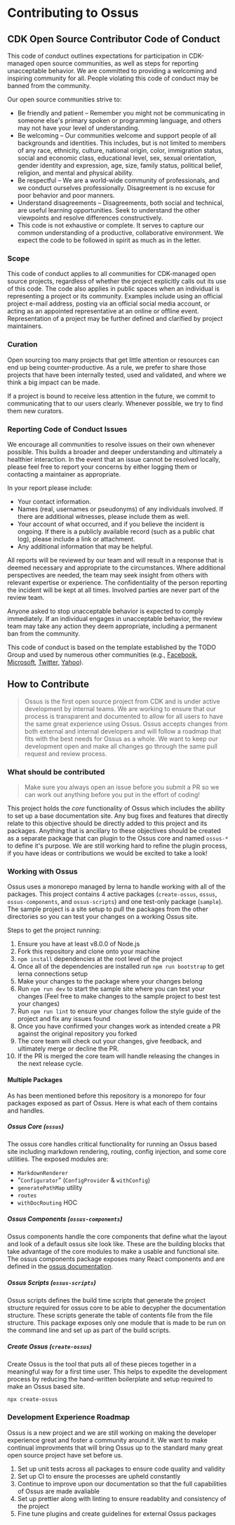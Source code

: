 # Contributing to Ossus

## CDK Open Source Contributor Code of Conduct

This code of conduct outlines expectations for participation in CDK-managed open source communities, as well as steps for reporting unacceptable behavior. We are committed to providing a welcoming and inspiring community for all. People violating this code of conduct may be banned from the community.

Our open source communities strive to:

- Be friendly and patient – Remember you might not be communicating in someone else's primary spoken or programming language, and others may not have your level of understanding.
- Be welcoming – Our communities welcome and support people of all backgrounds and identities. This includes, but is not limited to members of any race, ethnicity, culture, national origin, color, immigration status, social and economic class, educational level, sex, sexual orientation, gender identity and expression, age, size, family status, political belief, religion, and mental and physical ability.
- Be respectful – We are a world-wide community of professionals, and we conduct ourselves professionally. Disagreement is no excuse for poor behavior and poor manners.
- Understand disagreements – Disagreements, both social and technical, are useful learning opportunities. Seek to understand the other viewpoints and resolve differences constructively.
- This code is not exhaustive or complete. It serves to capture our common understanding of a productive, collaborative environment. We expect the code to be followed in spirit as much as in the letter.

### Scope

This code of conduct applies to all communities for CDK-managed open source projects, regardless of whether the project explicitly calls out its use of this code. The code also applies in public spaces when an individual is representing a project or its community. Examples include using an official project e-mail address, posting via an official social media account, or acting as an appointed representative at an online or offline event. Representation of a project may be further defined and clarified by project maintainers.

### Curation

Open sourcing too many projects that get little attention or resources can end up being counter-productive. As a rule, we prefer to share those projects that have been internally tested, used and validated, and where we think a big impact can be made.

If a project is bound to receive less attention in the future, we commit to communicating that to our users clearly. Whenever possible, we try to find them new curators.

### Reporting Code of Conduct Issues

We encourage all communities to resolve issues on their own whenever possible. This builds a broader and deeper understanding and ultimately a healthier interaction. In the event that an issue cannot be resolved locally, please feel free to report your concerns by either logging them or contacting a maintainer as appropriate.

In your report please include:

- Your contact information.
- Names (real, usernames or pseudonyms) of any individuals involved. If there are additional witnesses, please include them as well.
- Your account of what occurred, and if you believe the incident is ongoing. If there is a publicly available record (such as a public chat log), please include a link or attachment.
- Any additional information that may be helpful.

All reports will be reviewed by our team and will result in a response that is deemed necessary and appropriate to the circumstances. Where additional perspectives are needed, the team may seek insight from others with relevant expertise or experience. The confidentiality of the person reporting the incident will be kept at all times. Involved parties are never part of the review team.

Anyone asked to stop unacceptable behavior is expected to comply immediately. If an individual engages in unacceptable behavior, the review team may take any action they deem appropriate, including a permanent ban from the community.

This code of conduct is based on the template established by the TODO Group and used by numerous other communities (e.g., [Facebook](https://code.facebook.com/pages/876921332402685/open-source-code-of-conduct), [Microsoft](https://opensource.microsoft.com/codeofconduct/), [Twitter](https://engineering.twitter.com/opensource/code-of-conduct), [Yahoo](https://yahoo.github.io/codeofconduct)).

## How to Contribute

> Ossus is the first open source project from CDK and is under active development by internal teams. We are working to ensure that our process is transparent and documented to allow for all users to have the same great experience using Ossus. Ossus accepts changes from both external and internal developers and will follow a roadmap that fits with the best needs for Ossus as a whole. We want to keep our development open and make all changes go through the same pull request and review process.

### What should be contributed

> Make sure you always open an issue before you submit a PR so we can work out anything before you put in the effort of coding!

This project holds the *core* functionality of Ossus which includes the ability to set up a base documentation site. Any bug fixes and features that directly relate to this objective should be directly added to this project and its packages. Anything that is ancillary to these objectives should be created as a separate package that can plugin to the Ossus core and named `ossus-*` to define it's purpose. We are still working hard to refine the plugin process, if you have ideas or contributions we would be excited to take a look!

### Working with Ossus

Ossus uses a monorepo managed by lerna to handle working with all of the packages. This project contains 4 active packages (`create-ossus`, `ossus`, `ossus-components`, and `ossus-scripts`) and one test-only package (`sample`). The sample project is a site setup to pull the packages from the other directories so you can test your changes on a working Ossus site.

Steps to get the project running:

1. Ensure you have at least v8.0.0 of Node.js
1. Fork this repository and clone onto your machine
1. `npm install` dependencies at the root level of the project
1. Once all of the dependencies are installed run `npm run bootstrap` to get lerna connections setup
1. Make your changes to the package where your changes belong
1. Run `npm run dev` to start the sample site where you can test your changes (Feel free to make changes to the sample project to best test your changes)
1. Run `npm run lint` to ensure your changes follow the style guide of the project and fix any issues found
1. Once you have confirmed your changes work as intended create a PR against the original repository you forked
1. The core team will check out your changes, give feedback, and ultimately merge or decline the PR.
1. If the PR is merged the core team will handle releasing the changes in the next release cycle.

#### Multiple Packages

As has been mentioned before this repository is a monorepo for four packages exposed as part of Ossus. Here is what each of them contains and handles.

##### Ossus Core (`ossus`)

The ossus core handles critical functionality for running an Ossus based site including markdown rendering, routing, config injection, and some core utilities. The exposed modules are:

- `MarkdownRenderer`
- "`Configurator`" (`ConfigProvider` & `withConfig`)
- `generatePathMap` utility
- `routes`
- `withDocRouting` HOC

##### Ossus Components (`ossus-components`)

Ossus components handle the core components that define what the layout and look of a default ossus site look like. These are the building blocks that take advantage of the core modules to make a usable and functional site. The ossus components package exposes many React components and are defined in the [ossus documentation](https://ossus.fortellis.io).

##### Ossus Scripts (`ossus-scripts`)

Ossus scripts defines the build time scripts that generate the project structure required for ossus core to be able to decypher the documentation structure. These scripts generate the table of contents file from the file structure. This package exposes only one module that is made to be run on the command line and set up as part of the build scripts.

##### Create Ossus (`create-ossus`)

Create Ossus is the tool that puts all of these pieces together in a meaningful way for a first time user. This helps to expedite the development process by reducing the hand-written boilerplate and setup required to make an Ossus based site.

`npx create-ossus`

### Development Experience Roadmap

Ossus is a new project and we are still working on making the developer experience great and foster a community around it. We want to make continual improvments that will bring Ossus up to the standard many great open source project have set before us.

1. Set up unit tests across all packages to ensure code quality and validity
1. Set up CI to ensure the processes are upheld constantly
1. Continue to improve upon our documentation so that the full capabilities of Ossus are made avaliable
1. Set up prettier along with linting to ensure readablity and consistency of the project
1. Fine tune plugins and create guidelines for external Ossus packages
